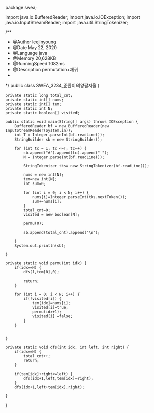 package swea;

import java.io.BufferedReader;
import java.io.IOException;
import java.io.InputStreamReader;
import java.util.StringTokenizer;

/**
 * @Author leejinyoung
 * @Date  May 22, 2020
 * @Language java
 * @Memory 	20,628KB
 * @RunningSpeed 1082ms
 * @Description permutation+재귀
 * 
 */
public class SWEA_3234_준환이의양팔저울 {

	private static long total_cnt;
	private static int[] nums;
	private static int[] tem;
	private static int N;
	private static boolean[] visited;
	
	public static void main(String[] args) throws IOException {
		BufferedReader bf = new BufferedReader(new InputStreamReader(System.in));
		int T = Integer.parseInt(bf.readLine());
		StringBuilder sb = new StringBuilder();
		
		for (int tc = 1; tc <=T; tc++) {
			sb.append("#").append(tc).append(" ");
			N = Integer.parseInt(bf.readLine());
			
			StringTokenizer tks= new StringTokenizer(bf.readLine());
			
			nums = new int[N];
			tem=new int[N];
			int sum=0;
			
			for (int i = 0; i < N; i++) {
				nums[i]=Integer.parseInt(tks.nextToken());
				sum+=nums[i];
			}
			total_cnt=0;
			visited = new boolean[N];
		
			permu(0);
			
			sb.append(total_cnt).append("\n");
			
		}
		System.out.println(sb);

	}
	
	private static void permu(int idx) {
		if(idx==N) {
			dfs(1,tem[0],0);
			
			return;
		}
		
		for (int i = 0; i < N; i++) {
			if(!visited[i]) {
				tem[idx]=nums[i];
				visited[i]=true;
				permu(idx+1);
				visited[i] =false;
			}
		}
		
		
	}

	private static void dfs(int idx, int left, int right) {
		if(idx==N) {
			total_cnt++;
			return;
		}
		
		if(tem[idx]+right<=left) {
			dfs(idx+1,left,tem[idx]+right);
		}
		dfs(idx+1,left+tem[idx],right);
		
	}



}
